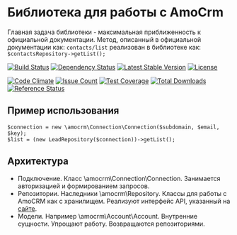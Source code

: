 Библиотека для работы с AmoCrm
==============================
Главная задача библиотеки - максимальная приближенность к официальной документации.
Метод, описанный в официальной документации как:
`contacts/list`
реализован в библиотеке как:
`$contactsRepository->getList();`

[![Build Status](https://travis-ci.org/antonmarin/amocrm.svg?branch=master)](https://travis-ci.org/antonmarin/amocrm)
[![Dependency Status](https://www.versioneye.com/php/antonmarin:amocrm/dev-master/badge)](https://www.versioneye.com/php/antonmarin:amocrm/dev-master)
[![Latest Stable Version](https://poser.pugx.org/antonmarin/amocrm/v/stable)](https://packagist.org/packages/antonmarin/amocrm)
[![License](https://poser.pugx.org/antonmarin/amocrm/license)](https://packagist.org/packages/antonmarin/amocrm)

[![Code Climate](https://codeclimate.com/github/antonmarin/amocrm/badges/gpa.svg)](https://codeclimate.com/github/antonmarin/amocrm)
[![Issue Count](https://codeclimate.com/github/antonmarin/amocrm/badges/issue_count.svg)](https://codeclimate.com/github/antonmarin/amocrm)
[![Test Coverage](https://codeclimate.com/github/antonmarin/amocrm/badges/coverage.svg)](https://codeclimate.com/github/antonmarin/amocrm/coverage)
[![Total Downloads](https://poser.pugx.org/antonmarin/amocrm/downloads)](https://packagist.org/packages/antonmarin/amocrm)
[![Reference Status](https://www.versioneye.com/php/antonmarin:amocrm/reference_badge.svg)](https://www.versioneye.com/php/antonmarin:amocrm/references)

Пример использования
--------------------
```
$connection = new \amocrm\Connection\Connection($subdomain, $email, $key);
$list = (new LeadRepository($connection))->getList();
```

Архитектура
-----------
- Подключение. Класс \amocrm\Connection\Connection.
Занимается авторизацией и формированием запросов.
- Репозитории. Наследники \amocrm\Repository.
Классы для работы с AmoCRM как с хранилищем.
Реализуют интерфейс API, указанный на [сайте](https://developers.amocrm.ru/rest_api/).
- Модели. Например \amocrm\Account\Account.
Внутренние сущности. Упрощают работу. Возвращаются репозиториями.

